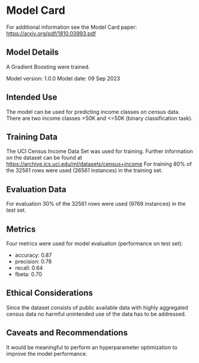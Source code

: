 # Model Card
For additional information see the Model Card paper: https://arxiv.org/pdf/1810.03993.pdf

## Model Details
A Gradient Boosting were trained.

Model version: 1.0.0
Model date: 09 Sep 2023

## Intended Use
The model can be used for predicting income classes on census data. There are two income classes >50K and <=50K (binary classification task).

## Training Data
The UCI Census Income Data Set was used for training. Further information on the dataset can be found at https://archive.ics.uci.edu/ml/datasets/census+income For training 80% of the 32561 rows were used (26561 instances) in the training set.

## Evaluation Data
For evaluation 30% of the 32561 rows were used (9769 instances) in the test set.

## Metrics
Four metrics were used for model evaluation (performance on test set):
* accuracy: 0.87
* precision: 0.78
* recall: 0.64
* fbeta: 0.70

## Ethical Considerations
Since the dataset consists of public available data with highly aggregated census data no harmful unintended use of the data has to be addressed.

## Caveats and Recommendations
It would be meaningful to perform an hyperparameter optimization to improve the model performance.